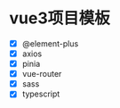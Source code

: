 # vue3项目模板

- [x] @element-plus 
- [x] axios
- [x] pinia
- [x] vue-router
- [x] sass
- [x] typescript